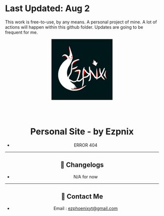 # Last Updated: Aug 2
<p>This work is free-to-use, by any means. A personal project of mine. A lot of actions will happen within this github folder. Updates are going to be frequent for me.</p>

<div align="center">
<img width="200" height="200" src="images/ezpnix.png" align="center" alt="">

<br></br>


# Personal Site - by Ezpnix
- ERROR 404


--- 
## 📢 Changelogs
- N/A for now

---

## 💬 Contact Me

-  Email : ezphoenixyt@gmail.com
